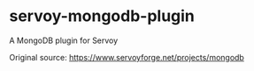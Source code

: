 servoy-mongodb-plugin
=====================

A MongoDB plugin for Servoy

Original source: https://www.servoyforge.net/projects/mongodb
